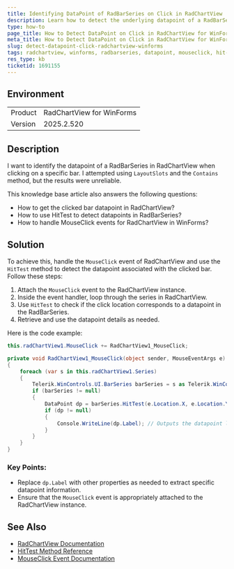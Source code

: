 ```yaml
---
title: Identifying DataPoint of RadBarSeries on Click in RadChartView
description: Learn how to detect the underlying datapoint of a RadBarSeries when clicking on a specific bar in RadChartView.
type: how-to
page_title: How to Detect DataPoint on Click in RadChartView for WinForms
meta_title: How to Detect DataPoint on Click in RadChartView for WinForms
slug: detect-datapoint-click-radchartview-winforms
tags: radchartview, winforms, radbarseries, datapoint, mouseclick, hit-test
res_type: kb
ticketid: 1691155
---
```


## Environment

<table>
<tbody>
<tr>
<td>Product</td>
<td>
RadChartView for WinForms
</td>
</tr>
<tr>
<td>Version</td>
<td>
2025.2.520
</td>
</tr>
</tbody>
</table>

## Description

I want to identify the datapoint of a RadBarSeries in RadChartView when clicking on a specific bar. I attempted using `LayoutSlots` and the `Contains` method, but the results were unreliable.

This knowledge base article also answers the following questions:
- How to get the clicked bar datapoint in RadChartView?
- How to use HitTest to detect datapoints in RadBarSeries?
- How to handle MouseClick events for RadChartView in WinForms?

## Solution

To achieve this, handle the `MouseClick` event of RadChartView and use the `HitTest` method to detect the datapoint associated with the clicked bar. Follow these steps:

1. Attach the `MouseClick` event to the RadChartView instance.
2. Inside the event handler, loop through the series in RadChartView.
3. Use `HitTest` to check if the click location corresponds to a datapoint in the RadBarSeries.
4. Retrieve and use the datapoint details as needed.

Here is the code example:

```csharp
this.radChartView1.MouseClick += RadChartView1_MouseClick;

private void RadChartView1_MouseClick(object sender, MouseEventArgs e)
{
    foreach (var s in this.radChartView1.Series)
    {
        Telerik.WinControls.UI.BarSeries barSeries = s as Telerik.WinControls.UI.BarSeries;
        if (barSeries != null)
        {
            DataPoint dp = barSeries.HitTest(e.Location.X, e.Location.Y);
            if (dp != null)
            {
                Console.WriteLine(dp.Label); // Outputs the datapoint label
            }
        }
    }
}
```

### Key Points:
- Replace `dp.Label` with other properties as needed to extract specific datapoint information.
- Ensure that the `MouseClick` event is appropriately attached to the RadChartView instance.

## See Also

- [RadChartView Documentation](https://docs.telerik.com/devtools/winforms/controls/chartview/overview)
- [HitTest Method Reference](https://docs.telerik.com/devtools/winforms/api/telerik.wincontrols.ui.barseries#hittest)
- [MouseClick Event Documentation](https://docs.microsoft.com/en-us/dotnet/api/system.windows.forms.control.mouseclick)
